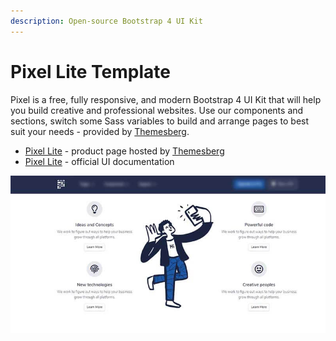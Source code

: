 ```yaml
---
description: Open-source Bootstrap 4 UI Kit
---
```


# Pixel Lite Template

Pixel is a free, fully responsive, and modern Bootstrap 4 UI Kit that will help you build creative and professional websites. Use our components and sections, switch some Sass variables to build and arrange pages to best suit your needs - provided by [Themesberg](../partners/themesberg.md).

* [Pixel Lite](https://themesberg.com/product/ui-kit/pixel-lite-free-bootstrap-4-ui-kit) - product page hosted by [Themesberg](../partners/themesberg.md)
* [Pixel Lite](https://themesberg.com/docs/pixel-bootstrap/getting-started/overview/) - official UI documentation

![Pixel Lite - Pricing Page.](../../.gitbook/assets/docs-cover-pixel-lite.jpg)






